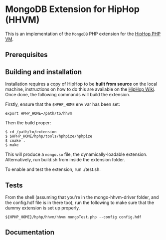 MongoDB Extension for HipHop (HHVM)
==================================

This is an implementation of the `MongoDB` PHP extension for the [HipHop PHP VM][fb-hphp].

## Prerequisites

## Building and installation

Installation requires a copy of HipHop to be **built from source** on the local machine, instructions
on how to do this are available on the [HipHop Wiki][fb-wiki]. Once done, the following commands
will build the extension.

Firstly, ensure that the `$HPHP_HOME` env var has been set:

~~~
export HPHP_HOME=/path/to/hhvm
~~~~

Then the build proper:

~~~
$ cd /path/to/extension
$ $HPHP_HOME/hphp/tools/hphpize/hphpize
$ cmake .
$ make
~~~

This will produce a `mongo.so` file, the dynamically-loadable extension. Alternatively, run build.sh from inside the extension folder.

To enable and test the extension, run ./test.sh.

## Tests
From the shell (assuming that you're in the mongo-hhvm-driver folder, and the config.hdf file is in there too), run the following to make sure that the dummy extension is set up properly.

~~~
${HPHP_HOME}/hphp/hhvm/hhvm mongoTest.php --config config.hdf
~~~

## Documentation

[fb-hphp]: https://github.com/facebook/hhvm "HipHop PHP"
[fb-wiki]: https://github.com/facebook/hhvm/wiki "HipHop Wiki"
